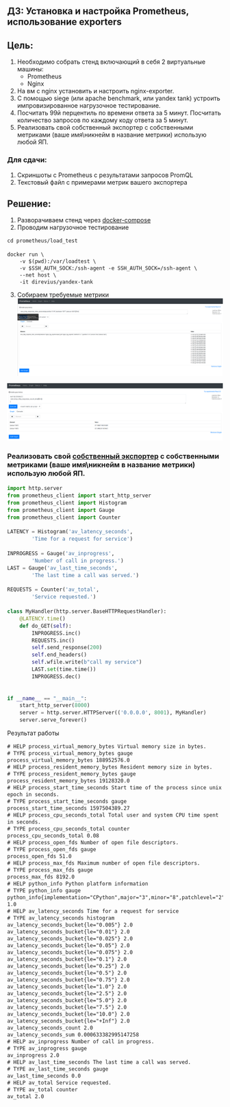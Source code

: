 ## ДЗ: Установка и настройка Prometheus, использование exporters

## Цель:

1. Необходимо собрать стенд включающий в себя 2 виртуальные машины:
   * Prometheus
   * Nginx
2. На вм с nginx установить и настроить nginx-exporter.
3. С помощью siege (или apache benchmark, или yandex tank) устроить импровизированное нагрузочное тестирование.
4. Посчитать 99й перцентиль по времени ответа за 5 минут. Посчитать количество запросов по каждому коду ответа за 5 минут.
5. Реализовать свой собственный экспортер с собственными метриками (ваше имя\никнейм в название метрики) использую любой ЯП.

### Для сдачи: 

   1. Скриншоты с Prometheus с результатами запросов PromQL
   2. Текстовый файл с примерами метрик вашего экспортера

## Решение:
1. Разворачиваем стенд  через [docker-compose](../prometheus/docker-compose.yaml)
2. Проводим нагрузочное тестирование 
~~~
cd prometheus/load_test

docker run \
    -v $(pwd):/var/loadtest \
    -v $SSH_AUTH_SOCK:/ssh-agent -e SSH_AUTH_SOCK=/ssh-agent \
    --net host \
    -it direvius/yandex-tank
~~~


3. Собираем требуемые метрики  
![Посчитать 99й перцентиль по времени ответа за 5 минут](img/prom_95_perc.png "Посчитать 99й перцентиль по времени ответа за 5 минут")  

![Посчитать количество запросов по каждому коду ответа за 5 минут](img/prom_by_status.png "Посчитать количество запросов по каждому коду ответа за 5 минут") 


### Реализовать свой [собственный экспортер](./ptexp.py) с собственными метриками (ваше имя\никнейм в название метрики) использую любой ЯП.

~~~ python
import http.server
from prometheus_client import start_http_server
from prometheus_client import Histogram
from prometheus_client import Gauge
from prometheus_client import Counter

LATENCY = Histogram('av_latency_seconds',
        'Time for a request for service')

INPROGRESS = Gauge('av_inprogress',
        'Number of call in progress.')
LAST = Gauge('av_last_time_seconds',
        'The last time a call was served.')

REQUESTS = Counter('av_total',
        'Service requested.')

class MyHandler(http.server.BaseHTTPRequestHandler):
    @LATENCY.time()
    def do_GET(self):
        INPROGRESS.inc()
        REQUESTS.inc()
        self.send_response(200)
        self.end_headers()
        self.wfile.write(b"call my service")
        LAST.set(time.time())
        INPROGRESS.dec() 


if __name__ == "__main__":
    start_http_server(8000)
    server = http.server.HTTPServer(('0.0.0.0', 8001), MyHandler)
    server.serve_forever()
~~~

Результат работы 
~~~
# HELP process_virtual_memory_bytes Virtual memory size in bytes.
# TYPE process_virtual_memory_bytes gauge
process_virtual_memory_bytes 188952576.0
# HELP process_resident_memory_bytes Resident memory size in bytes.
# TYPE process_resident_memory_bytes gauge
process_resident_memory_bytes 19128320.0
# HELP process_start_time_seconds Start time of the process since unix epoch in seconds.
# TYPE process_start_time_seconds gauge
process_start_time_seconds 1597504389.27
# HELP process_cpu_seconds_total Total user and system CPU time spent in seconds.
# TYPE process_cpu_seconds_total counter
process_cpu_seconds_total 0.08
# HELP process_open_fds Number of open file descriptors.
# TYPE process_open_fds gauge
process_open_fds 51.0
# HELP process_max_fds Maximum number of open file descriptors.
# TYPE process_max_fds gauge
process_max_fds 8192.0
# HELP python_info Python platform information
# TYPE python_info gauge
python_info{implementation="CPython",major="3",minor="8",patchlevel="2",version="3.8.2"} 1.0
# HELP av_latency_seconds Time for a request for service
# TYPE av_latency_seconds histogram
av_latency_seconds_bucket{le="0.005"} 2.0
av_latency_seconds_bucket{le="0.01"} 2.0
av_latency_seconds_bucket{le="0.025"} 2.0
av_latency_seconds_bucket{le="0.05"} 2.0
av_latency_seconds_bucket{le="0.075"} 2.0
av_latency_seconds_bucket{le="0.1"} 2.0
av_latency_seconds_bucket{le="0.25"} 2.0
av_latency_seconds_bucket{le="0.5"} 2.0
av_latency_seconds_bucket{le="0.75"} 2.0
av_latency_seconds_bucket{le="1.0"} 2.0
av_latency_seconds_bucket{le="2.5"} 2.0
av_latency_seconds_bucket{le="5.0"} 2.0
av_latency_seconds_bucket{le="7.5"} 2.0
av_latency_seconds_bucket{le="10.0"} 2.0
av_latency_seconds_bucket{le="+Inf"} 2.0
av_latency_seconds_count 2.0
av_latency_seconds_sum 0.000633382995147258
# HELP av_inprogress Number of call in progress.
# TYPE av_inprogress gauge
av_inprogress 2.0
# HELP av_last_time_seconds The last time a call was served.
# TYPE av_last_time_seconds gauge
av_last_time_seconds 0.0
# HELP av_total Service requested.
# TYPE av_total counter
av_total 2.0

~~~